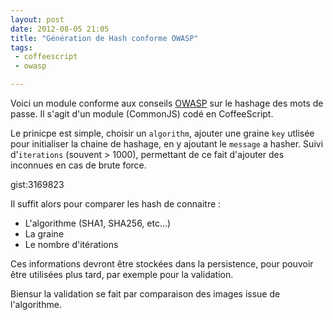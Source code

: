 ```yaml
---
layout: post
date: 2012-08-05 21:05
title: "Génération de Hash conforme OWASP"
tags:
 - coffeescript
 - owasp

---
```


Voici un module conforme aux conseils [OWASP](https://www.owasp.org/index.php/Hashing_Java) sur le hashage des mots de passe. Il s'agit d'un module (CommonJS) codé en CoffeeScript.

Le prinicpe est simple, choisir un `algorithm`, ajouter une graine `key` utlisée pour initialiser la chaine de hashage, en y ajoutant le `message` a hasher. Suivi d'`iterations` (souvent > 1000), permettant de ce fait d'ajouter des inconnues en cas de brute force.

gist:3169823

Il suffit alors pour comparer les hash de connaitre :
  
  * L'algorithme (SHA1, SHA256, etc…)
  * La graine
  * Le nombre d'itérations
  
Ces informations devront être stockées dans la persistence, pour pouvoir être utilisées plus tard, par exemple pour la validation.
  
Biensur la validation se fait par comparaison des images issue de l'algorithme.

